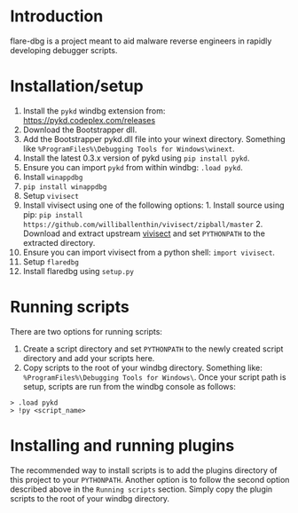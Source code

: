 # Introduction
flare-dbg is a project meant to aid malware reverse engineers in rapidly developing debugger scripts.

# Installation/setup
1. Install the ```pykd``` windbg extension from: https://pykd.codeplex.com/releases
  1. Download the Bootstrapper dll.
  2. Add the Bootstrapper pykd.dll file into your winext directory. Something like ```%ProgramFiles%\Debugging Tools for Windows\winext```.
  3. Install the latest 0.3.x version of pykd using ```pip install pykd```. 
  4. Ensure you can import ```pykd``` from within windbg: ```.load pykd```.
2. Install ```winappdbg```
  1. ```pip install winappdbg```
3. Setup ```vivisect```
  1. Install vivisect using one of the following options:
    1. Install source using pip: ```pip install https://github.com/williballenthin/vivisect/zipball/master```
    2. Download and extract upstream [vivisect](https://github.com/vivisect/vivisect) and set ```PYTHONPATH``` to the extracted directory.
  2. Ensure you can import vivisect from a python shell: ```import vivisect```.
4. Setup ```flaredbg```
  1. Install flaredbg using ```setup.py```

# Running scripts
There are two options for running scripts:
  1. Create a script directory and set ```PYTHONPATH``` to the newly created script directory and add your scripts here.
  2. Copy scripts to the root of your windbg directory. Something like: ```%ProgramFiles%\Debugging Tools for Windows\```.
Once your script path is setup, scripts are run from the windbg console as follows:
```
> .load pykd
> !py <script_name>
```

# Installing and running plugins
The recommended way to install scripts is to add the plugins directory of this project to your ```PYTHONPATH```.
Another option is to follow the second option described above in the ```Running scripts``` section. Simply copy the plugin scripts to the root of your windbg directory.
